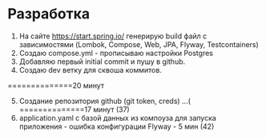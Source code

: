 # Разработка

1. На сайте https://start.spring.io/ генерирую build файл с зависимостями (Lombok, Compose, Web, JPA, Flyway, 
   Testcontainers)
2. Создаю compose.yml - прописываю настройки Postgres
3. Добавляю первый initial commit и пушу в github.
4. Создаю dev ветку для сквоша коммитов.

==============20 минут

5. Создание репозитория github (git token, creds) ...(
==============17 минут  (37)
6. application.yaml с базой данных из компоуза для запуска приложения - ошибка конфигурации Flyway - 5 мин (42) 